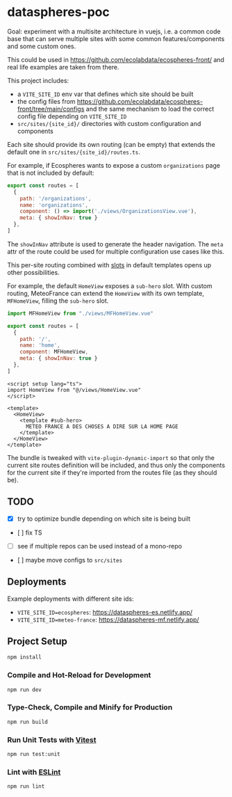 # dataspheres-poc

Goal: experiment with a multisite architecture in vuejs, i.e. a common code base that can serve multiple sites with some common features/components and some custom ones.

This could be used in https://github.com/ecolabdata/ecospheres-front/ and real life examples are taken from there.

This project includes:
- a `VITE_SITE_ID` env var that defines which site should be built
- the config files from https://github.com/ecolabdata/ecospheres-front/tree/main/configs and the same mechanism to load the correct config file depending on `VITE_SITE_ID`
- `src/sites/{site_id}/` directories with custom configuration and components

Each site should provide its own routing (can be empty) that extends the default one in `src/sites/{site_id}/routes.ts`.

For example, if Ecospheres wants to expose a custom `organizations` page that is not included by default:

```javascript
export const routes = [
  {
    path: '/organizations',
    name: 'organizations',
    component: () => import('./views/OrganizationsView.vue'),
    meta: { showInNav: true }
  },
]
```

The `showInNav` attribute is used to generate the header navigation. The `meta` attr of the route could be used for multiple configuration use cases like this.

This per-site routing combined with [slots](https://vuejs.org/guide/components/slots.html) in default templates opens up other possibilities.

For example, the default `HomeView` exposes a `sub-hero` slot. With custom routing, MeteoFrance can extend the `HomeView` with its own template, `MFHomeView`, filling the `sub-hero` slot.

```javascript
import MFHomeView from "./views/MFHomeView.vue"

export const routes = [
  {
    path: '/',
    name: 'home',
    component: MFHomeView,
    meta: { showInNav: true }
  },
]
```

```vue
<script setup lang="ts">
import HomeView from "@/views/HomeView.vue"
</script>

<template>
  <HomeView>
    <template #sub-hero>
      METEO FRANCE A DES CHOSES A DIRE SUR LA HOME PAGE
    </template>
  </HomeView>
</template>
```

The bundle is tweaked with `vite-plugin-dynamic-import` so that only the current site routes definition will be included, and thus only the components for the current site if they're imported from the routes file (as they should be).

## TODO

- [x] try to optimize bundle depending on which site is being built
- [ ] fix TS
- [ ] see if multiple repos can be used instead of a mono-repo
- [ ] maybe move configs to `src/sites`

## Deployments

Example deployments with different site ids:
- `VITE_SITE_ID=ecospheres`: https://dataspheres-es.netlify.app/
- `VITE_SITE_ID=meteo-france`: https://dataspheres-mf.netlify.app/

## Project Setup

```sh
npm install
```

### Compile and Hot-Reload for Development

```sh
npm run dev
```

### Type-Check, Compile and Minify for Production

```sh
npm run build
```

### Run Unit Tests with [Vitest](https://vitest.dev/)

```sh
npm run test:unit
```

### Lint with [ESLint](https://eslint.org/)

```sh
npm run lint
```
